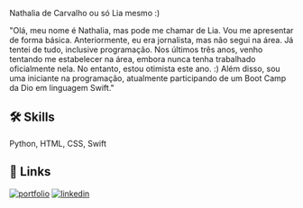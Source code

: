  Nathalia de Carvalho ou só Lia mesmo :)


 "Olá, meu nome é Nathalia, mas pode me chamar de Lia. Vou me apresentar de forma básica. Anteriormente, eu era jornalista, mas não segui na área. Já tentei de tudo, inclusive programação. Nos últimos três anos, venho tentando me estabelecer na área, embora nunca tenha trabalhado oficialmente nela. No entanto, estou otimista este ano. :) Além disso, sou uma iniciante na programação, atualmente participando de um Boot Camp da Dio em linguagem Swift."


## 🛠 Skills
Python, HTML, CSS, Swift


## 🔗 Links
[![portfolio](https://img.shields.io/badge/my_portfolio-000?style=for-the-badge&logo=ko-fi&logoColor=white)](https://www.behance.net/nathalicarvalh9)
[![linkedin](https://img.shields.io/badge/linkedin-0A66C2?style=for-the-badge&logo=linkedin&logoColor=white)](https://www.linkedin.com/in/nathalia-carvalho-5803691a3/)

